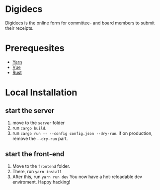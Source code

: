 # Digidecs
Digidecs is the online form for committee- and board members to submit their receipts.

# Prerequesites
- [Yarn](https://classic.yarnpkg.com/en/)
- [Vue](https://vuejs.org/)
- [Rust](https://www.rust-lang.org/)

# Local Installation
## start the server
1. move to the `server` folder
2. run `cargo build`.
3. run `cargo run -- --config config.json --dry-run`. if on production, remove the `--dry-run` part.

## start the front-end
1. Move to the `frontend` folder.
2. There, run `yarn install`
3. After this, run `yarn run dev`
You now have a hot-reloadable dev enviroment. Happy hacking!

